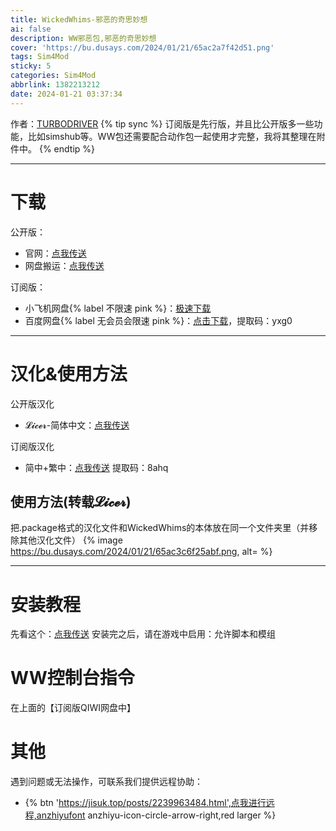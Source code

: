 ```yaml
---
title: WickedWhims-邪恶的奇思妙想
ai: false
description: WW邪恶包,邪恶的奇思妙想
cover: 'https://bu.dusays.com/2024/01/21/65ac2a7f42d51.png'
tags: Sim4Mod
sticky: 5
categories: Sim4Mod
abbrlink: 1382213212
date: 2024-01-21 03:37:34
---
```


作者：[TURBODRIVER](https://www.patreon.com/wickedwoohoo/membership)
{% tip sync %} 订阅版是先行版，并且比公开版多一些功能，比如simshub等。WW包还需要配合动作包一起使用才完整，我将其整理在附件中。
{% endtip %}
***

# 下载
公开版：
- 官网：[点我传送](https://wickedwhimsmod.com/)
- 网盘搬运：[点我传送](https://licer.lanzout.com/b0e2iudfi)

订阅版：
- 小飞机网盘{% label 不限速 pink %}：[极速下载](https://share.feijipan.com/s/TKUI0Z2w)
- 百度网盘{% label 无会员会限速 pink %}：[点击下载](https://pan.baidu.com/s/11vh6TVKxzD7Rw_LQiTO-WQ)，提取码：yxg0

***
# 汉化&使用方法
公开版汉化
- 𝓛𝓲𝓬𝓮𝓻-简体中文：[点我传送](https://rentry.org/sims)

订阅版汉化
- 简中+繁中：[点我传送](链接：https://pan.baidu.com/s/1kn0N_8v79Q81wNEyMQUd1g ) 提取码：8ahq
## 使用方法(转载𝓛𝓲𝓬𝓮𝓻)
把.package格式的汉化文件和WickedWhims的本体放在同一个文件夹里（并移除其他汉化文件）
{% image https://bu.dusays.com/2024/01/21/65ac3c6f25abf.png, alt= %}
***

# 安装教程
先看这个：[点我传送](https://jisuk.top/posts/eeeda2be.html)
安装完之后，请在游戏中启用：允许脚本和模组
# WW控制台指令
在上面的【订阅版QIWI网盘中】

# 其他
遇到问题或无法操作，可联系我们提供远程协助：
- {% btn 'https://jisuk.top/posts/2239963484.html',点我进行远程,anzhiyufont anzhiyu-icon-circle-arrow-right,red larger %}